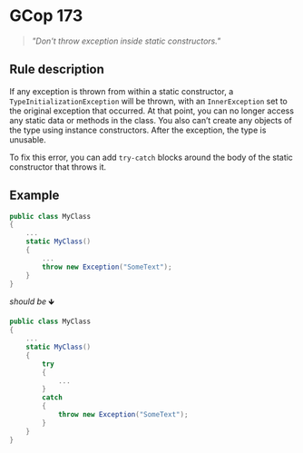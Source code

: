 ﻿# GCop 173

> *"Don't throw exception inside static constructors."*

## Rule description

If any exception is thrown from within a static constructor, a `TypeInitializationException` will be thrown, with an `InnerException` set to the original exception that occurred.  At that point, you can no longer access any static data or methods in the class.  You also can’t create any objects of the type using instance constructors.  After the exception, the type is unusable.

To fix this error, you can add `try-catch` blocks around the body of the static constructor that throws it.
## Example

```csharp
public class MyClass
{
    ...
    static MyClass()
    {
        ...
        throw new Exception("SomeText");
    }
}
```

*should be* 🡻

```csharp
public class MyClass
{
    ...
    static MyClass()
    {
        try
        {
            ...
        }   
        catch
        {
            throw new Exception("SomeText");
        }
    }
}
```
